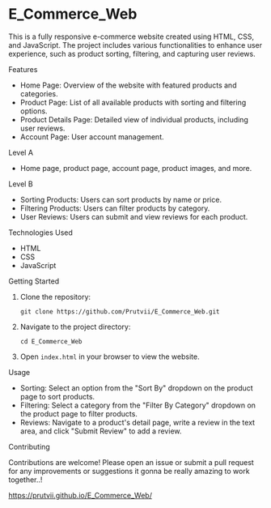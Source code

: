# E_Commerce_Web


This is a fully responsive e-commerce website created using HTML, CSS, and JavaScript. The project includes various functionalities to enhance user experience, such as product sorting, filtering, and capturing user reviews.

 Features

- Home Page: Overview of the website with featured products and categories.
- Product Page: List of all available products with sorting and filtering options.
- Product Details Page: Detailed view of individual products, including user reviews.
- Account Page: User account management.

Level A

- Home page, product page, account page, product images, and more.

Level B

- Sorting Products: Users can sort products by name or price.
- Filtering Products: Users can filter products by category.
- User Reviews: Users can submit and view reviews for each product.

Technologies Used
- HTML
- CSS
- JavaScript

Getting Started

1. Clone the repository:
   ```
   git clone https://github.com/Prutvii/E_Commerce_Web.git
   ```
3. Navigate to the project directory:
   ```
   cd E_Commerce_Web
   ```
4. Open `index.html` in your browser to view the website.

Usage

- Sorting: Select an option from the "Sort By" dropdown on the product page to sort products.
- Filtering: Select a category from the "Filter By Category" dropdown on the product page to filter products.
- Reviews: Navigate to a product's detail page, write a review in the text area, and click "Submit Review" to add a review.

Contributing

Contributions are welcome! Please open an issue or submit a pull request for any improvements or suggestions it gonna be really amazing to work together..!


https://prutvii.github.io/E_Commerce_Web/
